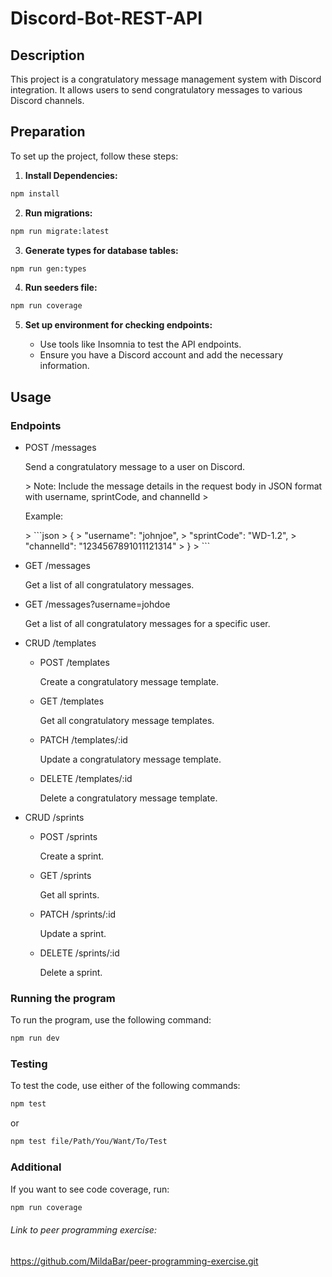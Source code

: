 # Discord-Bot-REST-API

## Description

This project is a congratulatory message management system with Discord integration. It allows users to send congratulatory messages to various Discord channels.

## Preparation

To set up the project, follow these steps:

1. **Install Dependencies:**

```bash
npm install
```

2. **Run migrations:**

```bash
npm run migrate:latest
```

3. **Generate types for database tables:**

```bash
npm run gen:types
```

4. **Run seeders file:**

```bash
npm run coverage
```

5. **Set up environment for checking endpoints:**

   - Use tools like Insomnia to test the API endpoints.
   - Ensure you have a Discord account and add the necessary information.

## Usage

### Endpoints

- POST /messages
  <p>Send a congratulatory message to a user on Discord.</p>
  > Note: Include the message details in the request body in JSON format with username, sprintCode, and channelId
  > <p>Example:</p>
  > ```json
  > {
  >   "username": "johnjoe",
  >   "sprintCode": "WD-1.2",
  >   "channelId": "1234567891011121314"
  > }
  > ```

- GET /messages
  <p>Get a list of all congratulatory messages.</p>

- GET /messages?username=johdoe
  <p>Get a list of all congratulatory messages for a specific user.</p>

- CRUD /templates

  - POST /templates
    <p>Create a congratulatory message template.</p>
  - GET /templates
    <p>Get all congratulatory message templates.</p>
  - PATCH /templates/:id
    <p>Update a congratulatory message template.</p>
  - DELETE /templates/:id
    <p>Delete a congratulatory message template.</p>

- CRUD /sprints
  - POST /sprints
    <p>Create a sprint.</p>
  - GET /sprints
    <p>Get all sprints.</p>
  - PATCH /sprints/:id
    <p>Update a sprint.</p>
  - DELETE /sprints/:id
    <p>Delete a sprint.</p>

### Running the program

To run the program, use the following command:

```bash
npm run dev
```

### Testing

To test the code, use either of the following commands:

```bash
npm test
```

or

```bash
npm test file/Path/You/Want/To/Test
```

### Additional

If you want to see code coverage, run:

```bash
npm run coverage
```

###### Link to peer programming exercise:

https://github.com/MildaBar/peer-programming-exercise.git
